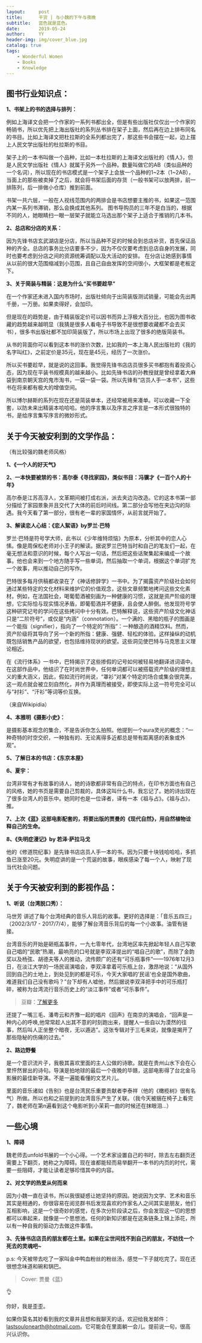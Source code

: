```yaml
---
layout:     post
title:      干货 | 与小魏的下午与夜晚
subtitle:   蓝色就是蓝色。
date:       2019-05-24
author:     YY
header-img: img/cover_blue.jpg
catalog: true
tags:
    - Wonderful Women
    - Books
    - Knowledge
---
```


## 图书行业知识点： 

**1、书架上的书的选择与排列：**

例如上海译文会把一个作家的一系列书都出全，但是有些出版社仅仅出一个作家的畅销书，所以优先把上海出版社的系列丛书排在架子上面，然后再在边上排布同名的书目。比如上海译文把杜拉斯的全系列都出完了，那这些书会摆在一起，边上摆上人民文学出版社的杜拉斯的书目。 

架子上的一本书叫做一个品种，比如一本杜拉斯的上海译文出版社的《情人》，但是人民文学出版社《情人》就属于另外一个品种。数量叫做它的AB（类似品种的一个名词），所以现在的书店模式是一个架子上会放一个品种的1~2本（1~2AB），当面上的那些被卖掉了之后，就会将书架后面的存货（一般书架可以放两排，前一排陈列，后一排做小仓库）推到前面。 

书架一共六层，一般在人视线范围内的两排会是书店想要主推的书，如果这一范围内某一系列书滞销，那么会换成其他系列。 图书导购员的三年不是白当的，根据不同的人，她眼睛扫一眼一层架子就能立马选出那个架子上适合于推销的几本书。 

**2、总店和分店的关系：**

因为先锋书店玄武湖店是分店，所以当品种不足的时候会到总店补货，首先保证品种的齐全。总店的事务比分店要多不少，因为不仅仅要考虑到总店自身的发展，同时也要考虑到分店之间的资源统筹调配以及大活动的安排。
在分店让她感到事情从以前的很大范围缩减到小范围，且自己自由发挥的空间很小，大框架都是老板定下。 

**3、关于简装与精装：这是为什么“买书要趁早”**

在一个作家还未进入国内市场时，出版社倾向于出简装版测试销量，可能会先出两千册，一万册。如果卖得好，会加印。 

但是现在的趋势是，由于精装版定价可以因书而异上浮极大百分比，也因为图书收藏的趋势越来越明显（我猜是很多人看电子书导致不是很想要收藏都不会去买书），很多书出版社都不加印简装版了，所以市场上出现了很多的绝版简装书。 

从书的背面你可以看到这本书的涨价次数，比如我的一本上海人民出版社的《我的名字叫红》，之前定价是35元，现在是45元，经历了一次涨价。 

所以买书要趁早，就是说的这回事。我觉得先锋书店店员很多买书都抱有着投资心态，因为现在平装书规模真的越来越小。比如先锋书店的孙教授就是曾经拿着大麻袋到南京朝天宫的鬼市淘书，一袋一袋一袋。所以先锋有“店员人手一本书”，这些书在将来都有极大的增值空间。

所以博尔赫斯的系列在现在还是简装单本，还经常被用来凑单。可以收藏一下全套，以防未来出精装本哈哈哈。他的序言集以及序言之序言是一本形式很独特的书，是给序言集写序言的微妙形式。

## 关于今天被安利到的文学作品：
（有比较强的魏老师风格）

**1、《一个人的好天气》**

**2、一本快要被禁的书：高尔泰《寻找家园》，类似书目：冯骥才《一百个人的十年》**

高尔泰是江苏高淳人，文革期间被打成右派，派去夹边沟改造。它的这本书第一部分描绘了家园景象并且交代了大体的前后时间线。第二部分会写他在夹边沟的际遇。我今天看了第一部分，很有老一辈的家国情怀，从前言就开始了。

**3、解读恋人心结：《恋人絮语》by罗兰·巴特**

罗兰·巴特是符号学大师，此书以《少年维特烦恼》为原本，分析其中的恋人心愫。像是周保松老师对小王子的解读。据说罗兰巴特当时和自己的笔友们一起，在毫无想法和意识的时候，每个人写出一句话，然后把这些话聚集起来编成一个故事。他也会来到一个地方随手写一些单词，然后抽取一个单词，根据这个单词扩充一个故事，用以推动自己的写作。

巴特很多每月供稿都收录在了《神话修辞学》一书中。为了揭露资产阶级社会如何通过某些特定的文化材料来维护它的价值观念，这些文章频繁地拷问这些文化素材。例如，在法国社会，喝葡萄酒被刻画为一种健康的习惯，这就是资产阶级的理想，它实际恰与现实情况矛盾，即葡萄酒并不健康，且会使人醉倒。他发现符号学这种研究记号的学问在这些拷问中十分有效。巴特解释说，这些资产阶级文化神话只是“二阶符号”，或仅是“内涵”（connotation）。一个满的、黑暗的瓶子的图画是一个能指（signifier），指向了一个特定的“所指”：一种酿造的酒精饮料。然而，资产阶级将其导向了另一个新的所指：健康、强健、轻松的体验。这样操纵的动机既包括销售产品的欲望，也包括维持现状的欲望。这些洞见使巴特与马克思主义理论相近。

在《流行体系》一书中，巴特揭示了这些掺假的记号如何被轻易地翻译进词语中。在这部作品中，他结识了在时尚世界中，任何单词都可以被搭载资产阶级的理想主义的重大涵义，因此，假如流行时尚说，“罩衫”对某个特定的场合或集会很完美，这一观点就会被立刻自然化，并作为真理而被接受，即使实际上这一符号完全可以与“衬衫”、“汗衫”等词等价互换。

（来自Wikipidia）

**4、本雅明《摄影小史》：**

是摄影基本观念的集合，不是告诉你怎么拍照。他提到一个aura灵光的概念：“一种奇特的时空交织，一种独有的、无论离得多近都总是带有距离感的表象或外观”。

**5、了解日本的书店：《东京本屋》**

**6、夏宇：**

台湾非常有才有故事的诗人，她的诗歌都非常有自己的特点，在印书方面也有自己的风格，她的书页是需要自己剪裁的，具体这叫什么书，我忘记了。她的诗出现在了很多台湾人的音乐中。她同时也是一位译者，译有一本《祖与占》。《祖与占》，推。

**7、上次《蓝》这部电影配套的，将要出版的贾曼的《现代自然》，用自然植物诠释自己的生命。**

**8、《失明症漫记》by 若泽·萨拉马戈**

他的《修道院纪事》是先锋书店店员人手一本的书。因为只要十块钱哈哈哈，多抓鱼已涨至20元。失明症讲的是一个荒诞的故事，眼疾感染了每一个人，映射了现当代社会问题。

## 关于今天被安利到的影视作品：

**1、听说（台湾脱口秀）：**

马世芳 讲述了每个台湾经典的音乐人背后的故事。更好的选择是：「音乐五四三」（2002/3/17 - 2017/7/4），能够了解台湾音乐背后的每一个小故事。油管有链接。

台湾音乐的开始是砸瓶盖事件，一九七零年代，台湾地区率先掀起年轻人自己写歌自己唱的“民歌”热潮，最响亮的口号就是李双泽提出的“唱自己的歌”，而除了金韵奖以及杨弦、胡德夫等人的推动，流传颇广的还有“可乐瓶事件”——1976年12月3日，在淡江大学的一场民谣演唱会，李双泽拿着可乐瓶上台，激昂地说：“从国外回到自己的土地上，到处见到的都是可乐，今天大家唱的’民谣’也全是国外歌曲，难道我们自己没有歌吗？”台下却有人嘘他，然后据说李双泽把手中的可乐瓶打碎，被称为台湾流行音乐历史上的“淡江事件”或者“可乐事件”。

>豆瓣：[了解更多](https://www.douban.com/note/659768645/)

还提了一嘴三毛、潘粤云和齐豫一起的唱片《回声》在南京的演唱会，“回声是一种内心的呼唤,他常常趁人出其不意的时刻跑出来，提醒人一些自以为漠然的往事，然后叫人正坐整个暗夜，无以遁逃”。这张专辑对于三毛来说，就像是揭开了那些隐秘的伤痛的过去。”

**2、路边野餐**

是一个意识流片子，我极其喜欢里面的主人公做的诗歌。就是在贵州山水下会在心里怦然冒出的诗句。导演是拍地球的最后一个夜晚的毕赣，这部电影得了台北金马影展的最佳新导演。不是一遍能看懂的文艺片儿。

里面的音乐诸如《告别》也是台湾民乐重要贡献者李泰祥（他的《橄榄树》很有名气）所做。所以也和之前提到的台湾音乐产生了关联。（我今天被捆在椅子上看完了，魏老师在第n遍看到这个电影听到小茉莉一曲的时候还在抹眼泪…）

## 一些心境

**1、障碍**

魏老师去unfold书展的一个小心得。一个艺术家设置自己的书时，除去左右翻页还需要上下翻页，她称之为障碍。现在谁都能轻而易举翻开一本书的内页的时代，需要一些阻碍，才能让读者足够珍惜其中的内容。

**2、对文学的热爱从何而来**

因为小魏一直在读书，所以我很疑惑让她坚持的原因。她说因为文学、艺术和音乐其实是相通的，你很容易在阅览群书后发现喜欢的作家名人之间其实是朋友，他们互相影响，这是一个很奇妙的感觉，在多次分阶段读之后，你会发现这一切的思想都可以串起来，就像是一个思想池。任何的新知识都是在这条链条上锦上添花，所以有一种自我的驱动力去做这件事情。

**3、先锋书店店员的朋友都在土里。如果在尘世间找不到自己的朋友，不妨找一个死去的灵魂吧~**

p.s: 今天被带去吃了一家叫金中鸭血粉丝的粉丝汤，感觉一下子就吃完了。现在还很想念味道和碗和锅巴。

> Cover: 贾曼《蓝》

👌

你好，我是歪歪。

如果你莫名其妙看到我的文章并且想和我聊天的话，欢迎给我发邮件：lastsoulonearth@hotmail.com。它可能会在里面躺一会儿。提前说一句，很高兴认识你。
